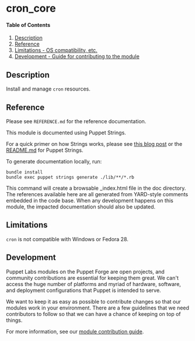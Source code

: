 
# cron_core

#### Table of Contents

1. [Description](#description)
3. [Reference](#reference)
4. [Limitations - OS compatibility, etc.](#limitations)
5. [Development - Guide for contributing to the module](#development)

## Description

Install and manage `cron` resources.

## Reference

Please see `REFERENCE.md` for the reference documentation.

This module is documented using Puppet Strings.

For a quick primer on how Strings works, please see [this blog post](https://puppet.com/blog/using-puppet-strings-generate-great-documentation-puppet-modules) or the [README.md](https://github.com/puppetlabs/puppet-strings/blob/master/README.md) for Puppet Strings.

To generate documentation locally, run:

```
bundle install
bundle exec puppet strings generate ./lib/**/*.rb
```

This command will create a browsable \_index.html file in the doc directory. The references available here are all generated from YARD-style comments embedded in the code base. When any development happens on this module, the impacted documentation should also be updated.

## Limitations

`cron` is not compatible with Windows or Fedora 28.

## Development

Puppet Labs modules on the Puppet Forge are open projects, and community contributions are essential for keeping them great. We can't access the huge number of platforms and myriad of hardware, software, and deployment configurations that Puppet is intended to serve.

We want to keep it as easy as possible to contribute changes so that our modules work in your environment. There are a few guidelines that we need contributors to follow so that we can have a chance of keeping on top of things.

For more information, see our [module contribution guide](https://docs.puppetlabs.com/forge/contributing.html).
